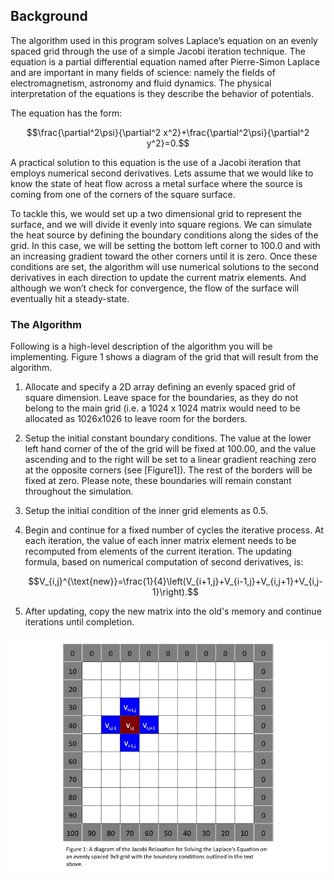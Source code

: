 ## Background

The algorithm used in this program solves Laplace’s equation on an
evenly spaced grid through the use of a simple Jacobi iteration
technique. The equation is a partial differential equation named after
Pierre-Simon Laplace and are important in many fields of science: namely
the fields of electromagnetism, astronomy and fluid dynamics. The
physical interpretation of the equations is they describe the behavior
of potentials.

The equation has the form:

$$\frac{\partial^2\psi}{\partial^2 x^2}+\frac{\partial^2\psi}{\partial^2 y^2}=0.$$

A practical solution to this equation is the use of a Jacobi iteration
that employs numerical second derivatives. Lets assume that we would
like to know the state of heat flow across a metal surface where the
source is coming from one of the corners of the square surface.

To tackle this, we would set up a two dimensional grid to represent the
surface, and we will divide it evenly into square regions. We can
simulate the heat source by defining the boundary conditions along the
sides of the grid. In this case, we will be setting the bottom left
corner to 100.0 and with an increasing gradient toward the other corners
until it is zero. Once these conditions are set, the algorithm will use
numerical solutions to the second derivatives in each direction to
update the current matrix elements. And although we won’t check for
convergence, the flow of the surface will eventually hit a
steady-state.


### The Algorithm

Following is a high-level description of the algorithm you will be
implementing. Figure 1 shows a diagram of the grid that will result from
the algorithm.

1.  Allocate and specify a 2D array defining an evenly spaced grid of
    square dimension. Leave space for the boundaries,
    as they do not belong to the main grid (i.e. a 1024 x 1024 matrix
    would need to be allocated as 1026x1026 to leave room for the
    borders.
    
2.  Setup the initial constant boundary conditions. The value at the
    lower left hand corner of the of the grid will be fixed at 100.00,
    and the value ascending and to the right will be set to a linear
    gradient reaching zero at the opposite corners (see [Figure1]). The
    rest of the borders will be fixed at zero. Please note, these
    boundaries will remain constant throughout the simulation.
    
3.  Setup the initial condition of the inner grid elements as 0.5.
    
4.  Begin and continue for a fixed number of cycles the iterative
    process. At each iteration, the value of each inner matrix element
    needs to be recomputed from elements of the current iteration. The
    updating formula, based on numerical computation of second
    derivatives, is:
    
    $$V_{i,j}^{\text{new}}=\frac{1}{4}\left(V_{i+1,j}+V_{i-1,j}+V_{i,j+1}+V_{i,j-1}\right).$$
    
5.  After updating, copy the new matrix into the old's memory and
    continue iterations until completion.

![Figure1](serial_jacobi.jpg)


